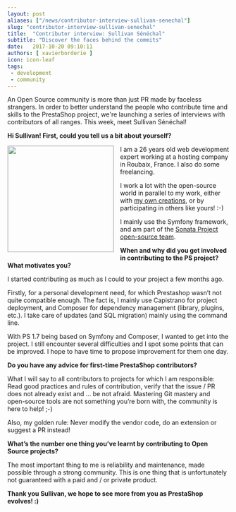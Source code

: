 ```yaml
---
layout: post
aliases: ["/news/contributor-interview-sullivan-senechal"]
slug: "contributor-interview-sullivan-senechal"
title:  "Contributor interview: Sullivan Sénéchal"
subtitle: "Discover the faces behind the commits"
date:   2017-10-20 09:10:11
authors: [ xavierborderie ]
icon: icon-leaf
tags:
 - development
 - community
---
```


An Open Source community is more than just PR made by faceless strangers. In order to better understand the people who contribute time and skills to the PrestaShop project, we're launching a series of interviews with contributors of all ranges. This week, meet Sullivan Sénéchal!

**Hi Sullivan! First, could you tell us a bit about yourself?**

<img style="border: 1px solid #CCC; float: left; margin: 0 1em 1em 0;" width="240" height="240" src="https://pbs.twimg.com/profile_images/378800000619448628/fc9df5631b62ed7132e778d71ae50226_400x400.jpeg">I am a 26 years old web development expert working at a hosting company in Roubaix, France. I also do some freelancing.

I work a lot with the open-source world in parallel to my work, either with [my own creations](https://github.com/Soullivaneuh), or by participating in others like yours! :-)

I mainly use the Symfony framework, and am part of the [Sonata Project open-source team](https://github.com/sonata-project).



**When and why did you get involved in contributing to the PS project? What motivates you?**

I started contributing as much as I could to your project a few months ago. 

Firstly, for a personal development need, for which Prestashop wasn’t not quite compatible enough. The fact is, I mainly use Capistrano for project deployment, and Composer for dependency management (library, plugins, etc.). I take care of updates (and SQL migration) mainly using the command line.

With PS 1.7 being based on Symfony and Composer, I wanted to get into the project. I still encounter several difficulties and I spot some points that can be improved. I hope to have time to propose improvement for them one day.

**Do you have any advice for first-time PrestaShop contributors?**

What I will say to all contributors to projects for which I am responsible: Read good practices and rules of contribution, verify that the issue / PR does not already exist and ... be not afraid. Mastering Git mastery and open-source tools are not something you’re born with, the community is here to help! ;-)

Also, my golden rule: Never modify the vendor code, do an extension or suggest a PR instead!

**What’s the number one thing you’ve learnt by contributing to Open Source projects?**

The most important thing to me is reliability and maintenance, made possible through a strong community. This is one thing that is unfortunately not guaranteed with a paid and / or private product.


**Thank you Sullivan, we hope to see more from you as PrestaShop evolves! :)**
